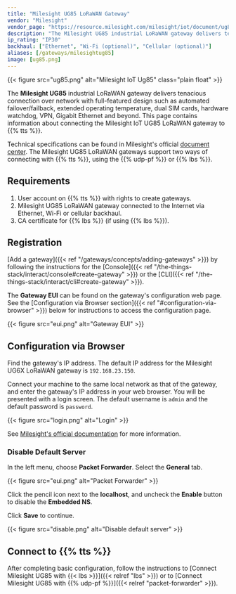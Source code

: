 ```yaml
---
title: "Milesight UG85 LoRaWAN Gateway"
vendor: "Milesight"
vendor_page: "https://resource.milesight.com/milesight/iot/document/ug85_user_guide_en.pdf"
description: "The Milesight UG85 industrial LoRaWAN gateway delivers tenacious connection over network with full-featured design such as automated failover/failback, extended operating temperature, dual SIM cards, hardware watchdog, VPN, Gigabit Ethernet and beyond."
ip_rating: "IP30"
backhaul: ["Ethernet", "Wi-Fi (optional)", "Cellular (optional)"]
aliases: [/gateways/milesightug85]
image: [ug85.png]
---
```


{{< figure src="ug85.png" alt="Milesight IoT Ug85" class="plain float" >}}

The **Milesight UG85** industrial LoRaWAN gateway delivers tenacious connection over network with full-featured design such as automated failover/failback, extended operating temperature, dual SIM cards, hardware watchdog, VPN, Gigabit Ethernet and beyond. This page contains information about connecting the Milesight IoT UG85 LoRaWAN gateway to {{% tts %}}.

<!--more-->

Technical specifications can be found in Milesight's official [document center](https://www.milesight-iot.com/documents-download). The Milesight UG85 LoRaWAN gateways support two ways of connecting with {{% tts %}}, using the {{% udp-pf %}} or {{% lbs %}}.

## Requirements

1. User account on {{% tts %}} with rights to create gateways.
2. Milesight UG85 LoRaWAN gateway connected to the Internet via Ethernet, Wi-Fi or cellular backhaul.
3. CA certificate for {{% lbs %}} (if using {{% lbs %}}).

## Registration

[Add a gateway]({{< ref "/gateways/concepts/adding-gateways" >}}) by following the instructions for the [Console]({{< ref "/the-things-stack/interact/console#create-gateway" >}}) or the [CLI]({{< ref "/the-things-stack/interact/cli#create-gateway" >}}).

The **Gateway EUI** can be found on the gateway's configuration web page. See the [Configuration via Browser section]({{< ref "#configuration-via-browser" >}}) below for instructions to access the configuration page.

{{< figure src="eui.png" alt="Gateway EUI" >}}

## Configuration via Browser

Find the gateway's IP address. The default IP address for the Milesight UG6X LoRaWAN gateway is `192.168.23.150`.

Connect your machine to the same local network as that of the gateway, and enter the gateway's IP address in your web browser. You will be presented with a login screen. The default username is `admin` and the default password is `password`.

{{< figure src="login.png" alt="Login" >}}

See [Milesight's official documentation](https://www.milesight-iot.com/documents-download) for more information.

### Disable Default Server

In the left menu, choose **Packet Forwarder**. Select the **General** tab.

{{< figure src="eui.png" alt="Packet Forwarder" >}}

Click the pencil icon next to the **localhost**, and uncheck the **Enable** button to disable the **Embedded NS**.

Click **Save** to continue.

{{< figure src="disable.png" alt="Disable default server" >}}

## Connect to {{% tts %}}

After completing basic configuration, follow the instructions to [Connect Milesight UG85 with {{< lbs >}}]({{< relref "lbs" >}}) or to [Connect Milesight UG85 with {{% udp-pf %}}]({{< relref "packet-forwarder" >}}).
